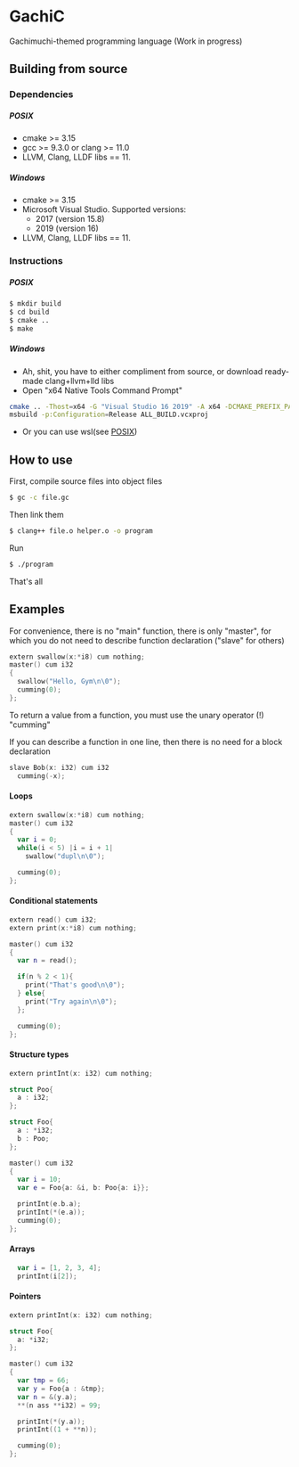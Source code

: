 # GachiC

Gachimuchi-themed programming language (Work in progress)

## Building from source

### Dependencies

##### POSIX

* cmake >= 3.15
* gcc >= 9.3.0 or clang >= 11.0
* LLVM, Clang, LLDF libs == 11.

##### Windows

* cmake >= 3.15
 * Microsoft Visual Studio. Supported versions:
   - 2017 (version 15.8)
   - 2019 (version 16)
* LLVM, Clang, LLDF libs == 11.

### Instructions

##### POSIX

```sh
$ mkdir build
$ cd build
$ cmake ..
$ make
```

##### Windows

* Ah, shit, you have to either compliment from source, or download ready-made clang+llvm+lld libs
* Open "x64 Native Tools Command Prompt"

```sh
cmake .. -Thost=x64 -G "Visual Studio 16 2019" -A x64 -DCMAKE_PREFIX_PATH=path\to\llvm -DCMAKE_BUILD_TYPE=Release
msbuild -p:Configuration=Release ALL_BUILD.vcxproj 
```

* Or you can use wsl(see [POSIX](#posix))

## How to use

First, compile source files into object files
```sh
$ gc -c file.gc
```
Then link them
```sh
$ clang++ file.o helper.o -o program
```
Run 
```sh
$ ./program
```
That's all
## Examples
For convenience, there is no "main" function, there is only "master", for which you do not need to describe function declaration ("slave" for others)

```swift
extern swallow(x:*i8) cum nothing;
master() cum i32
{
  swallow("Hello, Gym\n\0");
  cumming(0);
};
```
To return a value from a function, you must use the unary operator (!) "cumming"

If you can describe a function in one line, then there is no need for a block declaration
```swift
slave Bob(x: i32) cum i32
  cumming(-x);
```
#### Loops
```swift
extern swallow(x:*i8) cum nothing;
master() cum i32
{
  var i = 0;
  while(i < 5) |i = i + 1|
    swallow("dupl\n\0");

  cumming(0);
};
```

#### Сonditional statements
```swift
extern read() cum i32;
extern print(x:*i8) cum nothing;

master() cum i32
{
  var n = read();

  if(n % 2 < 1){
    print("That's good\n\0");
  } else{
    print("Try again\n\0");
  };

  cumming(0);
};
```

#### Structure types
```swift
extern printInt(x: i32) cum nothing;

struct Poo{
  a : i32;
};

struct Foo{
  a : *i32;
  b : Poo;
};

master() cum i32
{
  var i = 10;
  var e = Foo{a: &i, b: Poo{a: i}};

  printInt(e.b.a);
  printInt(*(e.a));
  cumming(0);
};
```

#### Arrays

```swift
  var i = [1, 2, 3, 4];
  printInt(i[2]);
```

#### Pointers

```swift
extern printInt(x: i32) cum nothing;

struct Foo{
  a: *i32;
};

master() cum i32
{
  var tmp = 66;
  var y = Foo{a : &tmp};
  var n = &(y.a);
  **(n ass **i32) = 99;

  printInt(*(y.a));
  printInt((1 + **n));

  cumming(0);
};
```